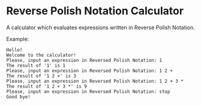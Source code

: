 # Reverse Polish Notation Calculator

A calculator which evaluates expressions written in Reverse Polish Notation.

Example:

```
Hello!
Welcome to the calculator!
Please, input an expression in Reversed Polish Notation: 1
The result of '1' is 1
Please, input an expression in Reversed Polish Notation: 1 2 +
The result of '1 2 +' is 3
Please, input an expression in Reversed Polish Notation: 1 2 + 3 *
The result of '1 2 + 3 *' is 9
Please, input an expression in Reversed Polish Notation: stop
Good bye!
```
